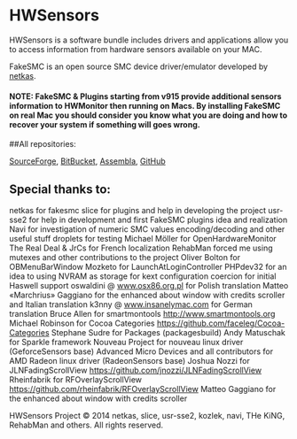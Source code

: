 # HWSensors

HWSensors is a software bundle includes drivers and applications allow you to access information from hardware sensors available on your MAC.

FakeSMC is an open source SMC device driver/emulator developed by [netkas](http://netkas.org).

#### NOTE: FakeSMC & Plugins starting from v915 provide additional sensors information to HWMonitor then running on Macs. By installing FakeSMC on real Mac you should consider you know what you are doing and how to recover your system if something will goes wrong.

##All repositories:

[SourceForge](https://sourceforge.net/projects/hwsensors),
[BitBucket](https://bitbucket.org/kozlek/hwsensors/overview),
[Assembla](https://www.assembla.com/code/fakesmc/git/nodes),
[GitHub](https://github.com/kozlek/HWSensors)

## Special thanks to:
netkas for fakesmc
slice for plugins and help in developing the project
usr-sse2 for help in development and first FakeSMC plugins idea and realization 
Navi for investigation of numeric SMC values encoding/decoding and other useful stuff
droplets for testing
Michael Möller for OpenHardwareMonitor
The Real Deal & JrCs for French localization
RehabMan forced me using mutexes and other contributions to the project
Oliver Bolton for OBMenuBarWindow
Mozketo for LaunchAtLoginController
PHPdev32 for an idea to using NVRAM as storage for kext configuration
coercion for initial Haswell support
oswaldini @ www.osx86.org.pl for Polish translation
Matteo «Marchrius» Gaggiano for the enhanced about window with credits scroller and Italian translation
k3nny @ www.insanelymac.com for German translation
Bruce Allen for smartmontools <http://www.smartmontools.org>
Michael Robinson for Cocoa Categories <https://github.com/faceleg/Cocoa-Categories>
Stephane Sudre for Packages (packagesbuild)
Andy Matuschak  for Sparkle framework
Nouveau Project for nouveau linux driver (GeforceSensors base)
Advanced Micro Devices and all contributors for AMD Radeon linux driver (RadeonSensors base)
Joshua Nozzi for JLNFadingScrollView <https://github.com/jnozzi/JLNFadingScrollView>
Rheinfabrik for RFOverlayScrollView <https://github.com/rheinfabrik/RFOverlayScrollView>
Matteo Gaggiano for the enhanced about window with credits scroller

HWSensors Project &copy; 2014 netkas, slice, usr-sse2, kozlek, navi, THe KiNG, RehabMan and others. All rights reserved.
